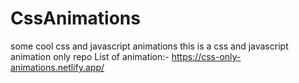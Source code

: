 # CssAnimations
some cool css and javascript animations
this is a css and javascript animation only repo
List of animation:-
https://css-only-animations.netlify.app/
